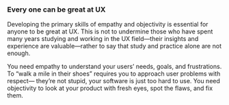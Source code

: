 ### Every one can be great at UX

Developing the primary skills of empathy and objectivity is essential for anyone to be great at UX. This is not to undermine those who have spent many years studying and working in the UX field—their insights and experience are valuable—rather to say that study and practice alone are not enough.

You need empathy to understand your users’ needs, goals, and frustrations. To “walk a mile in their shoes” requires you to approach user problems with respect— they’re not stupid, your software is just too hard to use. You need objectivity to look at your product with fresh eyes, spot the flaws, and fix them.





